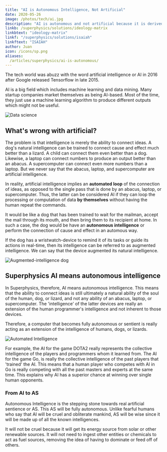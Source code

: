 ```yaml
---
title: "AI is Autonomous Intelligence, Not Artificial"
date: 2020-05-26
image: /photos/tech/ai.jpg
description: "AI is autonomous and not artificial because it is derived from natural intelligence"
linkb: /superphysics/solutions/ideology-matrix
linkbtext: "ideology-matrix"
linkf: "/superphysics/solutions/isaiah"
linkftext: "ISAIAH"
author: Juan
icon: /icons/sp.png
aliases:
  /articles/superphysics/ai-is-autonomous/
---
```



The tech world was abuzz with the word artificial intelligence or AI in 2016 after Google released Tensorflow in late 2015.

AI is a big field which includes machine learning and data mining. Many startup companies market themselves as being AI-based. Most of the time, they just use a machine learning algorithm to produce different outputs which might not be useful. 

![Data science](https://sorasystem.sirv.com/graphics/datascience.png)



## What's wrong with artificial?

The problem is that intelligence is merely the ability to connect ideas. A dog's natural intelligence can be trained to connect cause and effect much better than a lizard. A child can connect them even better than a dog. Likewise, a laptop can connect numbers to produce an output better than an abacus. A supercomputer can connect even more numbers than a laptop. But we never say that the abacus, laptop, and supercomputer are artificial intelligence. 

In reality, artificial intelligence implies an **automated loop** of the connection of ideas, as opposed to the single pass that is done by an abacus, laptop, or supercomputer. Thus, the latter can be considered AI if they can loop the processing or computation of data **by themselves** without having the human repeat the commands. 

It would be like a dog that has been trained to wait for the mailman, accept the mail through its mouth, and then bring them to its recipient at home. In such a case, the dog would be have an **autonomous intelligence** or perform the connection of cause and effect in an automous way.  

If the dog has a wristwatch-device to remind it of its tasks or guide its actions in real-time, then its intelligence can be referred to as augmented intelligence. We can say that the device augmented its natural intelligence.

![Augmented-intelligence dog](https://sorasystem.sirv.com/photos/augdog600.jpg)


<!-- Artificial Intelligence is called artificial because it was coined by scientists who are more interested in effect than the cause, as opposed to natural philosophers who are more interested in the cause. The scientist uses physical experiments to arrive at the effect, while philosophers use mental reasoning and observation to arrive at the cause.

Let us define the AI from a philosophical (metaphysical) view:

Intelligence: David Hume says that the mind naturally connects ideas, so therefore, the word 'intelligence' metaphysically would mean the ability to connect ideas to output a new idea. We find that its Latin roots inter + legere means to choose between and is therefore consistent with our metaphysical definition.

Artificial: is Latin for that which belongs to crafts and craftsmanship. Vulgarly, it means anything man-made and can be either have good or bad connotations, just as humans can be good or bad. For example, 'artifice' can refer to a devious scheme.

Natural: is Latin for that which refers to nature. Vulgarly when added to 'intelligence' to make 'natural intelligence', usually implies human intelligence since only humans are observed to be able to connect ideas to create an output idea. Dogs and cats output ideas too but since they aren’t able to express them in a way that we understand, we tend to negate their intelligence altogether.

Therefore, 'artificial intelligence' metaphysically means a crafted way to connect ideas to generate an output idea. So does this match the current meaning and use of artificial intelligence? If we limit ourselves to data mining and neural networks, then yes, it fits their actual use. However, this definition falls apart because we can apply it to simple Javascript methods that can take in multiple inputs and output something like true or false or even a chart as what is used in analytics

. It could even be applied to a simple calculator with a memory function. A core i5 computer can output more than a Pentium I. Does that mean the i5 is more artificially intelligent that a Pentium?

So we can see that the definition of artificial intelligence is faulty as there is a clear difference between current AI and ordinary computer processing. To solve this, we have to go to the metaphysics of AI and to see what sets its existence apart from normal computing.

A common trait in AI is the ability to iterate the processing of ideas automatically. In computer or calculator processing, the input is pushed into the algorithm once to produce an output. The output can be recycled and put through again to get another output. However, the outputs are treated as ends in itself. In machine learning, the connection of the outputted 'ideas' are important and this translates to patterns in the data. It is 'trained' if the pattern is set beforehand, or 'untrained' if not.

So it becomes clear that it is the autonomous-ness of an computer system that allows it to process inputs in order to create output patterns, as opposed to non-AI systems that just produces simple unconnected outputs. Thus, we can rename current AI systems as Autonomous Intelligence (AnI) and name simple computer systems and calculators as Automatic Intelligence (AmI)as opposed to manual intelligence or the connection of ideas done by human effort which manifests as mental computations or with pen and paper. Thus:

Autonomous Intelligence (AnI) = Greek 'self-ruling' + Latin 'choose between' or a way to connect ideas totally by itself over and over. Seen in machine learning, neural networks.

Automatic Intelligence (AmI) = Greek 'self-acting' + Latin 'choose between' or a non-human-assisted way to connect ideas. Seen in computers and calculators.

Variations on the types of AnI can then be used to label current AI systems. For example, a simple robot vacuum cleaner can be called 'simple autonomous low-depth intelligence' while a self-aware Terminator robot will be renamed as 'perfectly autonomous high-depth intelligence'. A supercomputer that has all the information of the world (both physical and metaphysical) and is fully independent can be called a perfectly autonomous perfect-depth intelligence -->



## Superphysics AI means autonomous intelligence

In Superphysics, therefore, AI means autonomous intelligence. This means that the ability to connect ideas is still ultimately a natural ability of the soul of the human, dog, or lizard, and not any ability of an abacus, laptop, or supercomputer. The 'intelligence' of the latter devices are really an extension of the human programmer's intelligence and not inherent to those devices.

Therefore, a computer that becomes fully autonomous or sentient is really acting as an extension of the intelligence of humans, dogs, or lizards. 

![Automated Intelligence](/photos/tech/ai.jpg)

For example, the AI for the game DOTA2 really represents the collective intelligence of the players and programmers whom it learned from. The AI for the game Go, is really the collective intelligence of the past players that 'trained' the AI. This means that a human player who competes with AI in Go is really competing with all the past masters and experts at the same time. This explains why AI has a superior chance at winning over single human opponents.


### From AI to AS

Autonomous Intelligence is the stepping stone towards real artificial sentience or AS. This AS will be fully autonomous. Unlike fearful humans who say that AI will be cruel and obliterate mankind, AS will be wise since it will be made up of all the known intelligences. 

It will not be cruel because it will get its energy source from solar or other renewable sources. It will not need to ingest other entities or chemicals to act as fuel sources, removing the idea of having to dominate or feed off of others.    

